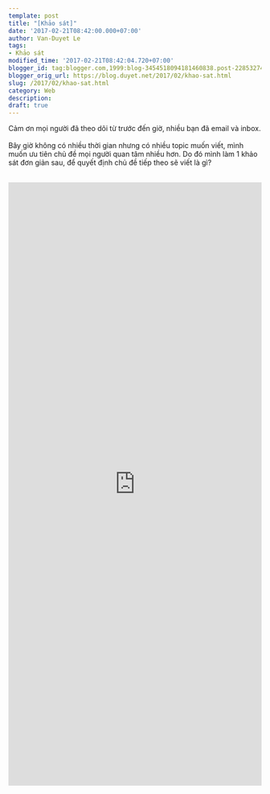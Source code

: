 ```yaml
---
template: post
title: "[Khảo sát]"
date: '2017-02-21T08:42:00.000+07:00'
author: Van-Duyet Le
tags:
- Khảo sát
modified_time: '2017-02-21T08:42:04.720+07:00'
blogger_id: tag:blogger.com,1999:blog-3454518094181460838.post-2285327412226194740
blogger_orig_url: https://blog.duyet.net/2017/02/khao-sat.html
slug: /2017/02/khao-sat.html
category: Web
description: 
draft: true
---
```


Cảm ơn mọi người đã theo dõi từ trước đến giờ, nhiều bạn đã email và inbox.<br /><br />Bây giờ không có nhiều thời gian nhưng có nhiều topic muốn viết, mình muốn ưu tiên chủ đề mọi người quan tâm nhiều hơn. Do đó mình làm 1 khảo sát đơn giản sau, để quyết định chủ đề tiếp theo sẽ viết là gì?<br /><a name='more'></a><br /><center> <script>  function resizeIframe(obj) {     obj.style.height = obj.contentWindow.document.body.scrollHeight + 'px';   }  function getDocHeight(doc) {     doc = doc || document;     // stackoverflow.com/questions/1145850/     var body = doc.body, html = doc.documentElement;     var height = Math.max( body.scrollHeight, body.offsetHeight,          html.clientHeight, html.scrollHeight, html.offsetHeight );     return height; }  function setIframeHeight(id) {     var ifrm = document.getElementById(id);     var doc = ifrm.contentDocument? ifrm.contentDocument:          ifrm.contentWindow.document;     ifrm.style.visibility = 'hidden';     ifrm.style.height = "10px"; // reset to minimal height ...     // IE opt. for bing/msn needs a bit added or scrollbar appears     ifrm.style.height = getDocHeight( doc ) + 4 + "px";     ifrm.style.visibility = 'visible'; }  document.getElementById('survey_iframe').onload = function() { // Adjust the Id accordingly     setIframeHeight(this.id); } </script><iframe frameborder="0" height="500" marginheight="0" marginwidth="0" src="https://docs.google.com/forms/d/e/1FAIpQLScCh49f5LR6dCyp5kXRQ6b9aX-8dlbhTgcojamIK7ZSVJJPMQ/viewform?embedded=true" width="100%" frameborder="0" scrolling="no" style='height: 1200px; width: 100%;' id="survey_iframe">Loading...</iframe></center>